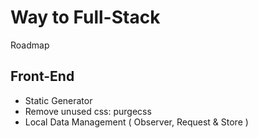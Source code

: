 # Way to Full-Stack

Roadmap

## Front-End

- Static Generator
- Remove unused css: purgecss
- Local Data Management ( Observer, Request & Store )

